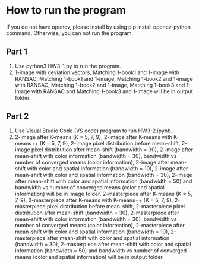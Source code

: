 # How to run the program
If you do not have opencv, please install by using pip install opencv-python command. Otherwise, you can not run the program.
## Part 1
1. Use python3 HW3-1.py to run the program.
2. 1-image with deviation vectors, Matching 1-book1 and 1-image with RANSAC, Matching 1-book1 and 1-image, Matching 1-book2 and 1-image with RANSAC, Matching 1-book2 and 1-image, Matching 1-book3 and 1-image with RANSAC and Matching 1-book3 and 1-image will be in output folder.
## Part 2
1. Use Visual Studio Code (VS code) program to run HW3-2.ipynb.
2. 2-image after K-means (K = 5, 7, 9), 2-image after K-means with K-means++ (K = 5, 7, 9), 2-image pixel distribution before mean-shift, 2-image pixel distribution after mean-shift (bandwidth = 30), 2-image after mean-shift with color information (bandwidth = 30), bandwidth vs number of converged means (color information), 2-image after mean-shift with color and spatial information (bandwidth = 10), 2-image after mean-shift with color and spatial information (bandwidth = 30), 2-image after mean-shift with color and spatial information (bandwidth = 50) and bandwidth vs number of converged means (color and spatial information) will be in image folder. 2-masterpiece after K-means (K = 5, 7, 9), 2-masterpiece after K-means with K-means++ (K = 5, 7, 9), 2-masterpiece pixel distribution before mean-shift, 2-masterpiece pixel distribution after mean-shift (bandwidth = 30), 2-masterpiece after mean-shift with color information (bandwidth = 30), bandwidth vs number of converged means (color information), 2-masterpiece after mean-shift with color and spatial information (bandwidth = 10), 2-masterpiece after mean-shift with color and spatial information (bandwidth = 30), 2-masterpiece after mean-shift with color and spatial information (bandwidth = 50) and bandwidth vs number of converged means (color and spatial information) will be in output folder.